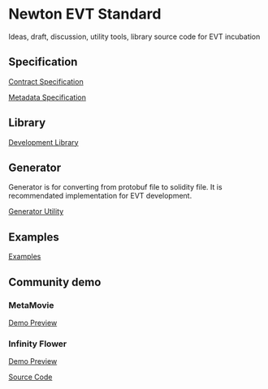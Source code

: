 # Newton EVT Standard

Ideas, draft, discussion, utility tools, library source code for EVT incubation



## Specification

[Contract Specification](contract-specs.md)

[Metadata Specification](metadata-specs.md)



## Library

[Development Library](lib)



## Generator

Generator is for converting from protobuf file to solidity file. It is recommendated implementation for EVT development.

[Generator Utility](generator)



## Examples

[Examples](examples)

## Community demo

### MetaMovie
[Demo Preview](https://secure-movie.vercel.app/)

### Infinity Flower

[Demo Preview](https://infinity-flower-3d.vercel.app/)

[Source Code](https://github.com/andverse-core/Infinity-Flower)



